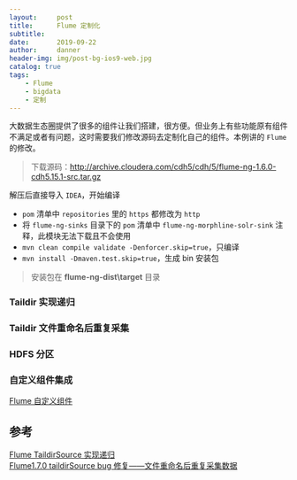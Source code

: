 ```yaml
---
layout:     post
title:      Flume 定制化
subtitle:   
date:       2019-09-22
author:     danner
header-img: img/post-bg-ios9-web.jpg
catalog: true
tags:
    - Flume
    - bigdata
    - 定制
---
```


大数据生态圈提供了很多的组件让我们搭建，很方便。但业务上有些功能原有组件不满足或者有问题，这时需要我们修改源码去定制化自己的组件。本例讲的 `Flume` 的修改。

> 下载源码：http://archive.cloudera.com/cdh5/cdh/5/flume-ng-1.6.0-cdh5.15.1-src.tar.gz

解压后直接导入 `IDEA`，开始编译

- `pom` 清单中 `repositories` 里的 `https` 都修改为 `http`
- 将 `flume-ng-sinks` 目录下的 `pom` 清单中 `flume-ng-morphline-solr-sink` 注释，此模块无法下载且不会使用
- `mvn clean compile validate -Denforcer.skip=true`，只编译
- ` mvn install -Dmaven.test.skip=true `，生成 bin 安装包

> 安装包在  **flume-ng-dist\target** 目录 


### Taildir 实现递归

### Taildir 文件重命名后重复采集

### HDFS 分区

### 自定义组件集成

[Flume 自定义组件]( [https://vendanner.github.io/2019/09/30/Flume-%E8%87%AA%E5%AE%9A%E4%B9%89%E7%BB%84%E4%BB%B6/](https://vendanner.github.io/2019/09/30/Flume-自定义组件/) )














## 参考
[Flume TaildirSource 实现递归](https://blog.csdn.net/qq_38976805/article/details/93117865?tdsourcetag=s_pcqq_aiomsg) <br>
[Flume1.7.0 taildirSource bug 修复——文件重命名后重复采集数据](https://github.com/a244591052/flume-taildirsource)